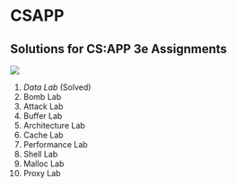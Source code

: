 # CSAPP
## Solutions for CS:APP 3e Assignments

![](https://geps.dev/progress/10?dangerColor=006600&warningColor=006600&successColor=006600)

1. _Data Lab_ (Solved)
1. Bomb Lab
1. Attack Lab
1. Buffer Lab
1. Architecture Lab
1. Cache Lab
1. Performance Lab
1. Shell Lab
1. Malloc Lab
1. Proxy Lab




